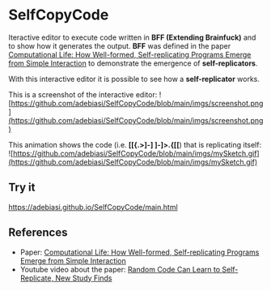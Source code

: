 # SelfCopyCode

Iteractive editor to execute code written in **BFF (Extending Brainfuck)** and to show how it generates the output. **BFF** was defined in the paper [Computational Life: How Well-formed, Self-replicating Programs Emerge from Simple Interaction](https://arxiv.org/abs/2406.19108) to demonstrate the emergence of __self-replicators__.

With this interactive editor it is possible to see how a __self-replicator__ works. 

This is a screenshot of the interactive editor:
![https://github.com/adebiasi/SelfCopyCode/blob/main/imgs/screenshot.png](https://github.com/adebiasi/SelfCopyCode/blob/main/imgs/screenshot.png)

This animation shows the code (i.e. __[[{.>]-] ]-]>.{[[__) that is replicating itself:
![https://github.com/adebiasi/SelfCopyCode/blob/main/imgs/mySketch.gif](https://github.com/adebiasi/SelfCopyCode/blob/main/imgs/mySketch.gif)

## Try it
https://adebiasi.github.io/SelfCopyCode/main.html

## References

- Paper: [Computational Life: How Well-formed, Self-replicating Programs Emerge from Simple Interaction](https://arxiv.org/abs/2406.19108)
- Youtube video about the paper: [Random Code Can Learn to Self-Replicate, New Study Finds
](https://www.youtube.com/watch?v=EpRRwgyeBak&t=343s&pp=ygUUc2VsZiByZXBsaWNhdG9yIGNvZGU%3D)
